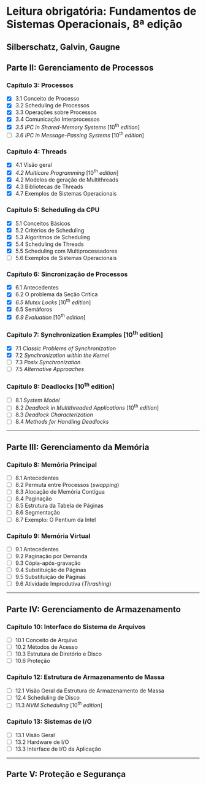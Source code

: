 # Leitura obrigatória: Fundamentos de Sistemas Operacionais, 8ª edição
## Silberschatz, Galvin, Gaugne

## Parte II: Gerenciamento de Processos

### Capítulo 3: Processos
- [X] 3.1 Conceito de Processo
- [X] 3.2 Scheduling de Processos
- [X] 3.3 Operações sobre Processos
- [X] 3.4 Comunicação Interprocessos
- [X] _3.5 IPC in Shared-Memory Systems_ [10<sup>th</sup> _edition_]
- [ ] _3.6 IPC in Message-Passing Systems_ [10<sup>th</sup> _edition_]

### Capítulo 4: Threads
- [X] 4.1 Visão geral
- [X] _4.2 Multicore Programming_ [10<sup>th</sup> _edition_]
- [X] 4.2 Modelos de geração de Multithreads
- [X] 4.3 Bibliotecas de Threads
- [X] 4.7 Exemplos de Sistemas Operacionais

### Capítulo 5: Scheduling da CPU
- [X] 5.1 Conceitos Básicos
- [X] 5.2 Critérios de Scheduling
- [X] 5.3 Algoritmos de Scheduling
- [X] 5.4 Scheduling de Threads
- [X] 5.5 Scheduling com Multiprocessadores
- [ ] 5.6 Exemplos de Sistemas Operacionais

### Capítulo 6: Sincronização de Processos
- [X] 6.1 Antecedentes
- [X] 6.2 O problema da Seção Crítica
- [X] _6.5 Mutex Locks_ [10<sup>th</sup> _edition_]
- [X] 6.5 Semáforos
- [X] _6.9 Evaluation_ [10<sup>th</sup> _edition_]

### Capítulo 7: Synchronization Examples [10<sup>th</sup> edition]
- [X] 7.1 _Classic Problems of Synchronization_
- [X] 7.2 _Synchronization within the Kernel_
- [ ] 7.3 _Posix Synchronization_ 
- [ ] 7.5 _Alternative Approaches_ 

### Capítulo 8: Deadlocks [10<sup>th</sup> edition]
- [ ] 8.1 _System Model_
- [ ] 8.2 _Deadlock in Multithreaded Applications_ [10<sup>th</sup> _edition_]
- [ ] 8.3 _Deadlock Characterization_
- [ ] 8.4 _Methods for Handling Deadlocks_

----------------------------------------------------
## Parte III: Gerenciamento da Memória

### Capítulo 8: Memória Principal 
- [ ] 8.1 Antecedentes
- [ ] 8.2 Permuta entre Processos (_swapping_)
- [ ] 8.3 Alocação de Memória Contígua
- [ ] 8.4 Paginação
- [ ] 8.5 Estrutura da Tabela de Páginas
- [ ] 8.6 Segmentação
- [ ] 8.7 Exemplo: O Pentium da Intel

### Capítulo 9: Memória Virtual 
- [ ] 9.1 Antecedentes
- [ ] 9.2 Paginação por Demanda
- [ ] 9.3 Cópia-após-gravação
- [ ] 9.4 Substituição de Páginas
- [ ] 9.5 Substituição de Páginas
- [ ] 9.6 Atividade Improdutiva (_Thrashing_)

----------------------------------------------------
## Parte IV: Gerenciamento de Armazenamento

### Capítulo 10: Interface do Sistema de Arquivos
- [ ] 10.1 Conceito de Arquivo
- [ ] 10.2 Métodos de Acesso
- [ ] 10.3 Estrutura de Diretório e Disco
- [ ] 10.6 Proteção

### Capítulo 12: Estrutura de Armazenamento de Massa
- [ ] 12.1 Visão Geral da Estrutura de Armazenamento de Massa
- [ ] 12.4 Scheduling de Disco
- [ ] 11.3 _NVM Scheduling_ [10<sup>th</sup> _edition_]

### Capítulo 13: Sistemas de I/O
- [ ] 13.1 Visão Geral 
- [ ] 13.2 Hardware de I/O
- [ ] 13.3 Interface de I/O da Aplicação

----------------------------------------------------
## Parte V: Proteção e Segurança
